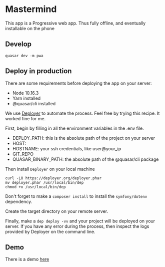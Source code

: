 # Mastermind

This app is a Progressive web app. Thus fully offline, and eventually installable on the phone

## Develop

`quasar dev -m pwa`

## Deploy in production

There are some requirements before deploying the app on your server:
+ Node 10.16.3
+ Yarn installed
+ @quasar/cli installed

We use [Deployer](https://deployer.org/docs/getting-started.html) to automate the process. Feel free by trying this recipe. It worked fine for me.

First, begin by filling in all the environment variables in the .env file.
+ DEPLOY_PATH: this is the absolute path of the project on your server
+ HOST:
+ HOSTNAME: your ssh credentials, like user@your_ip
+ GIT_REPO
+ QUASAR_BINARY_PATH: the absolute path of the @quasar/cli package

Then install `Deployer` on your local machine
```
curl -LO https://deployer.org/deployer.phar
mv deployer.phar /usr/local/bin/dep
chmod +x /usr/local/bin/dep
```

Don't forget to make a `composer install` to install the `symfony/dotenv` dependency.

Create the target directory on your remote server.

Finally, make a `dep deploy -vv` and your project will be deployed on your server. If you have any error during the process, then inspect the logs provided by Deployer on the command line.

## Demo

There is a demo [here](https://mastermind.geekco.fr)